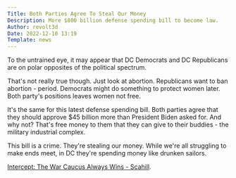 ```yaml
---
Title: Both Parties Agree To Steal Our Money
Description: More $800 billion defense spending bill to become law.
Author: revolt3d
Date: 2022-12-10 13:19
Template: news
---
```

To the untrained eye, it may appear that DC Democrats and DC Republicans are on polar opposites of the political spectrum.

That's not really true though. Just look at abortion. Republicans want to ban abortion - period. Democrats might do something to protect women later. Both party's positions leaves women not free.

It's the same for this latest defense spending bill. Both parties agree that they should approve $45 billion more than President Biden asked for. And why not? That's free money to them that they can give to their buddies - the military industrial complex.

This bill is a crime. They're stealing our money. While we're all struggling to make ends meet, in DC they're spending money like drunken sailors.

[Intercept: The War Caucus Always Wins - Scahill](https://theintercept.com/2022/12/07/ukraine-weapons-russia-china-ndaa/).